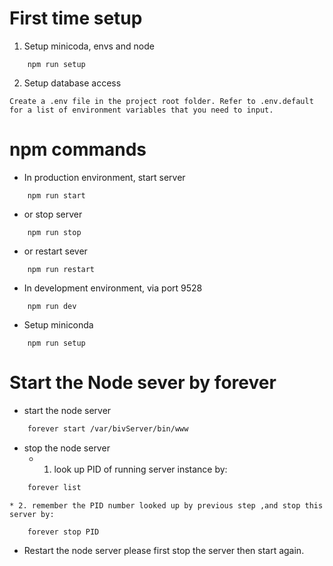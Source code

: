 # First time setup
1. Setup minicoda, envs and node
```
    npm run setup
```
2. Setup database access
```
Create a .env file in the project root folder. Refer to .env.default for a list of environment variables that you need to input.
```


# npm commands
* In production environment, start server
```
    npm run start
```
* or stop server
```
    npm run stop
```
* or restart sever
```
    npm run restart
```
* In development environment, via port 9528
```
    npm run dev
```
* Setup miniconda
```
    npm run setup
```


# Start the Node sever by forever
* start the node server
```bash
    forever start /var/bivServer/bin/www
```    
* stop the node server
    * 1. look up PID of running server instance by:
```bash
    forever list
```    
    * 2. remember the PID number looked up by previous step ,and stop this server by:
```bash
    forever stop PID
```    
* Restart the node server
    please first stop the server then start again.

